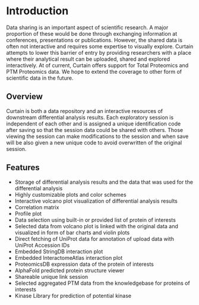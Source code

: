# Introduction

Data sharing is an important aspect of scientific research. A major proportion of these would be done through exchanging 
information at conferences, presentations or publications. However, the shared data is often not interactive and requires 
some expertise to visually explore.
Curtain attempts to lower this barrier of entry by providing researchers with a place where their analytical result can 
be uploaded, shared and explored interactively. At of current, Curtain offers support for Total Proteomics and PTM 
Proteomics data. We hope to extend the coverage to other form of scientific data in the future.


## Overview

Curtain is both a data repository and an interactive resources of downstream differential analysis results.
Each exploratory session is independent of each other and is assigned a unique identification code after saving so that the session data could be shared with others.
Those viewing the session can make modifications to the session and when save will be also given a new unique code to avoid overwritten of the original session.

## Features

- Storage of differential analysis results and the data that was used for the differential analysis
- Highly customizable plots and color schemes
- Interactive volcano plot visualization of differential analysis results
- Correlation matrix
- Profile plot
- Data selection using built-in or provided list of protein of interests
- Selected data from volcano plot is linked with the original data and visualized in form of bar charts and violin plots
- Direct fetching of UniProt data for annotation of upload data with UniProt Accession IDs
- Embedded StringDB interaction plot
- Embedded InteractomeAtlas interaction plot
- ProteomicsDB expression data of the protein of interests
- AlphaFold predicted protein structure viewer
- Shareable unique link session
- Selected aggregated PTM data from the knowledgebase for proteins of interests
- Kinase Library for prediction of potential kinase
